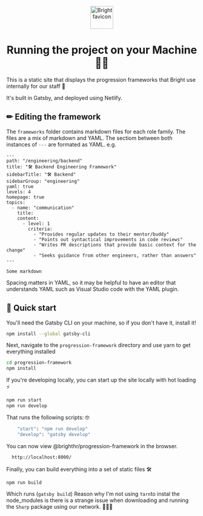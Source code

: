 <p align="center">
  <a href="https://www.brighthr.com">
    <img alt="Bright favicon" src="./images/favicon.png" width="60" />
  </a>
</p>
<h1 align="center">
    Running the project on your Machine 👨‍💻
</h1>

This is a static site that displays the progression frameworks that Bright use internally for our staff 🙌

It's built in Gatsby, and deployed using Netlify.
## ✏ Editing the framework
The `frameworks` folder contains markdown files for each role family. The files are a mix of markdown and YAML. The sectiom between both instances of `---` are formated as YAML. e.g. 

```
---
path: "/engineering/backend"
title: "🛠️ Backend Engineering Framework"
sidebarTitle: "🛠️ Backend"
sidebarGroup: "engineering"
yaml: true
levels: 4
homepage: true
topics:
  - name: "communication"
    title:
    content:
      - level: 1
        criteria:
          - "Provides regular updates to their mentor/buddy"
          - "Points out syntactical improvements in code reviews"
          - "Writes PR descriptions that provide basic context for the change"
          - "Seeks guidance from other engineers, rather than answers"
---

Some markdown
```

Spacing matters in YAML, so it may be helpful to have an editor that understands YAML such as Visual Studio code with the YAML plugin.

## 🚀 Quick start

You'll need the Gatsby CLI on your machine, so if you don't have it, install it!
``` sh
npm install --global gatsby-cli
```

Next, navigate to the `progression-framework` directory and use yarn to get everything installed

``` sh
cd progression-framework
npm install
```

If you're developing locally, you can start up the site locally with hot loading ⚡
``` sh
npm run start
npm run develop
```
That runs the following scripts: 🤓
```sh 
    "start": "npm run develop"
    "develop": "gatsby develop"
```

You can now view @brighthr/progression-framework in the browser.⠀
``` sh
  http://localhost:8000/
```
Finally, you can build everything into a set of static files 🛠️
``` sh
npm run build
```
Which runs (`gatsby build`)
Reason why I'm not using ` Yarn `to instal the node_modules is there is a strange issue when downloading and running the `Sharp` package using our network. 🤷🏽‍♂️ 